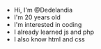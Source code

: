 -  Hi, I'm @Dedelandia
-  I'm 20 years old
-  I'm interested in coding
-  I already learned js and php
-  I also know html and css
